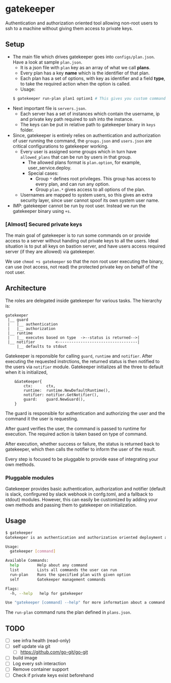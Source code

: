 # gatekeeper

Authentication and authorization oriented tool allowing non-root users to ssh to a machine without giving them access to private keys.

## Setup

- The main file which drives gatekeeper goes into `configs/plan.json`. Have a look at sample `plan.json`.
    - It is a json file with `plan` key as an array of what we call **plans**.
    - Every plan has a key **name** which is the identifier of that plan.
    - Each plan has a set of options, with key as identifier and a field **type**, to take the required action when the option is called.
    - Usage:
    ```bash
    $ gatekeeper run-plan plan1 option1 # This gives you custom command line options
    ```
- Next important file is `servers.json`.
    - Each server has a set of instances which contain the username, ip and private key path required to ssh into the instance.
    - The keys can be put in relative path to gatekeeper binary in `keys` folder.
- Since, gatekeeper is entirely relies on authentication and authorization of user running the command, the `groups.json` and `users.json` are  critical configurations to gatekeeper working.
    - Every user is assigned some groups which in turn have `allowed_plans` that can be run by users in that group.
        - The allowed plans format is `plan.option`, for example, user_service.deploy.
        - Special cases:
            - Group `*` defines root privileges. This group has access to every plan, and can run any option.
            - Group `plan.*` gives access to all options of the plan.
    - Usernames are mapped to system users, so this gives an extra security layer, since user cannot spoof its own system user name.
- IMP: gatekeeper cannot be run by root user. Instead we run the gatekeeper binary using `+s`.

### [Almost] Secured private keys

The main goal of gatekeeper is to run some commands on or provide access to a server without handing out private keys to all the users.
Ideal situation is to put all keys on bastion server, and have users access required server (if they are allowed) via gatekeeper.

We use `chmod +s gatekeeper` so that the non root user executing the binary, can use (not access, not read) the protected private key on behalf of the root user.

## Architecture

The roles are delegated inside gatekeeper for various tasks. The hierarchy is:
```
gatekeeper
 |__ guard
 |   |__ authentication
 |   |__ authorization
 |__ runtime
 |   |__ executes based on type  ->--status is returned-->|
 |__ notifier         <-----------------------------------|
     |__ defaults to stdout
```

Gatekeeper is reponsible for calling `guard`, `runtime` and `notifier`. After executing the requested instrctions, the returned status is then notified to the users via `notifier` module. Gatekeeper initializes all the three to default when it is initialized,
```golang
    &GateKeeper{
		ctx:      ctx,
		runtime:  runtime.NewDefaultRuntime(),
		notifier: notifier.GetNotifier(),
		guard:    guard.NewGuard(),
	}
```

The guard is responsible for authentication and authorizing the user and the command it the user is requesting.

After guard verifies the user, the command is passed to runtime for execution. The required action is taken based on type of command.

After execution, whether success or failure, the status is returned back to gatekeeper, which then calls the notifier to inform the user of the result.

Every step is focused to be pluggable to provide ease of integrating your own methods.

### Pluggable modules

Gatekeeper provides basic authentication, authorization and notifier (default is slack, confirgured by slack webhook in confg.toml, and a fallback to stdout) modules. However, this can easily be customized by adding your own methods and passing them to gatekeeper on initialization.

## Usage

```bash
$ gatekeeper
Gatekeeper is an authentication and authorization oriented deployment and access managment tool.

Usage:
  gatekeeper [command]

Available Commands:
  help        Help about any command
  list        Lists all commands the user can run
  run-plan    Runs the specified plan with given option
  self        Gatekeeper management commands

Flags:
  -h, --help   help for gatekeeper

Use "gatekeeper [command] --help" for more information about a command.
```

The `run-plan` command runs the plan defined in `plans.json`.

## TODO

- [ ] see infra health (read-only)
- [ ] self update via git
    - [ ] https://github.com/go-git/go-git
- [ ] build image
- [ ] Log every ssh interaction
- [ ] Remove container support
- [ ] Check if private keys exist beforehand
